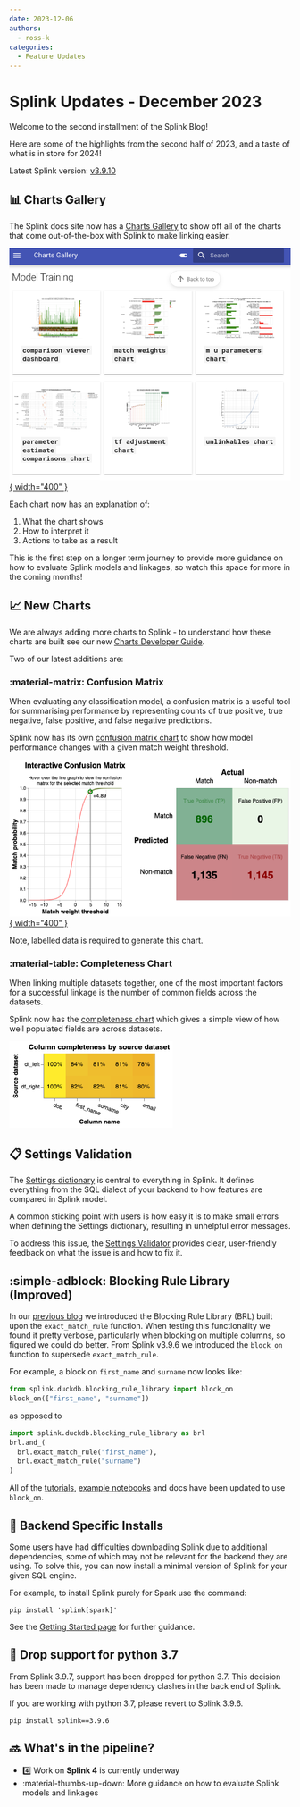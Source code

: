 ```yaml
---
date: 2023-12-06
authors:
  - ross-k
categories:
  - Feature Updates
---
```


# Splink Updates - December 2023

Welcome to the second installment of the Splink Blog!

Here are some of the highlights from the second half of 2023, and a taste of what is in store for 2024!

<!-- more -->

Latest Splink version: [v3.9.10](https://github.com/moj-analytical-services/splink/releases/tag/v3.9.10)

## :bar_chart: Charts Gallery

The Splink docs site now has a [Charts Gallery](../../charts/index.md) to show off all of the charts that come out-of-the-box with Splink to make linking easier.

[![](../posts/img/charts_gallery.png){ width="400" }](../../charts/index.md)

Each chart now has an explanation of:

1. What the chart shows
2. How to interpret it
3. Actions to take as a result

This is the first step on a longer term journey to provide more guidance on how to evaluate Splink models and linkages, so watch this space for more in the coming months!

## :chart_with_upwards_trend: New Charts

We are always adding more charts to Splink - to understand how these charts are built see our new [Charts Developer Guide](../../dev_guides/charts/understanding_and_editing_charts.md).

Two of our latest additions are:

### :material-matrix: Confusion Matrix

When evaluating any classification model, a confusion matrix is a useful tool for summarising performance by representing counts of true positive, true negative, false positive, and false negative predictions.

Splink now has its own [confusion matrix chart](../../charts/threshold_selection_tool_from_labels_table.ipynb) to show how model performance changes with a given match weight threshold.

[![](./img/confusion_matrix.png){ width="400" }](../../charts/threshold_selection_tool_from_labels_table.ipynb)

Note, labelled data is required to generate this chart.

### :material-table: Completeness Chart

When linking multiple datasets together, one of the most important factors for a successful linkage is the number of common fields across the datasets.

Splink now has the [completeness chart](../../charts/completeness_chart.ipynb) which gives a simple view of how well populated fields are across datasets.

[![](./img/completeness_chart.png)](../../charts/completeness_chart.ipynb)


## :clipboard: Settings Validation

The [Settings dictionary](../../api_docs/settings_dict_guide.md) is central to everything in Splink. It defines everything from the SQL dialect of your backend to how features are compared in Splink model.

A common sticking point with users is how easy it is to make small errors when defining the Settings dictionary, resulting in unhelpful error messages.

To address this issue, the [Settings Validator](https://web.archive.org/web/20250701194538/https://moj-analytical-services.github.io/splink/dev_guides/settings_validation/settings_validation_overview.html) provides clear, user-friendly feedback on what the issue is and how to fix it.


## :simple-adblock: Blocking Rule Library (Improved)

In our [previous blog](../posts/2023-07-27-feature_update.md) we introduced the Blocking Rule Library (BRL) built upon the `exact_match_rule` function. When testing this functionality we found it pretty verbose, particularly when blocking on multiple columns, so figured we could do better. From Splink v3.9.6 we introduced the `block_on` function to supersede `exact_match_rule`.

For example, a block on `first_name` and `surname` now looks like:

```py
from splink.duckdb.blocking_rule_library import block_on
block_on(["first_name", "surname"])
```

as opposed to

```py
import splink.duckdb.blocking_rule_library as brl
brl.and_(
  brl.exact_match_rule("first_name"),
  brl.exact_match_rule("surname")
)
```

All of the [tutorials](../../demos/tutorials/03_Blocking.ipynb), [example notebooks](../../demos/examples/examples_index.md) and docs have been updated to use `block_on`.

## :electric_plug: Backend Specific Installs

Some users have had difficulties downloading Splink due to additional dependencies, some of which may not be relevant for the backend they are using. To solve this, you can now install a minimal version of Splink for your given SQL engine.

For example, to install Splink purely for Spark use the command:

```bsh
pip install 'splink[spark]'
```

See the [Getting Started page](../../getting_started.md#backend-specific-installs) for further guidance.

## :no_entry_sign: Drop support for python 3.7

From Splink 3.9.7, support has been dropped for python 3.7. This decision has been made to manage dependency clashes in the back end of Splink.

If you are working with python 3.7, please revert to Splink 3.9.6.

```bsh
pip install splink==3.9.6
```

## :soon: What's in the pipeline?

* :four:   Work on **Splink 4** is currently underway
* :material-thumbs-up-down:   More guidance on how to evaluate Splink models and linkages




